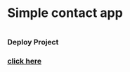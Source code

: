 <h1> Simple contact app <h1>
<h3> Deploy Project <h3>
<a href="https://deepak-contactapp.web.app" > click here </a>

